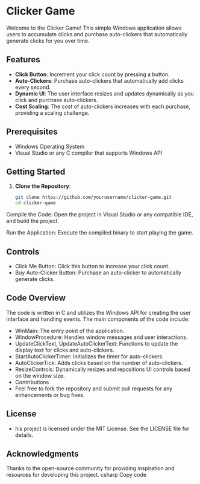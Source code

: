 # Clicker Game

Welcome to the Clicker Game! This simple Windows application allows users to accumulate clicks and purchase auto-clickers that automatically generate clicks for you over time.

## Features

- **Click Button**: Increment your click count by pressing a button.
- **Auto-Clickers**: Purchase auto-clickers that automatically add clicks every second.
- **Dynamic UI**: The user interface resizes and updates dynamically as you click and purchase auto-clickers.
- **Cost Scaling**: The cost of auto-clickers increases with each purchase, providing a scaling challenge.

## Prerequisites

- Windows Operating System
- Visual Studio or any C compiler that supports Windows API

## Getting Started

1. **Clone the Repository**:
   ```bash
   git clone https://github.com/yourusername/clicker-game.git
   cd clicker-game
Compile the Code: Open the project in Visual Studio or any compatible IDE, and build the project.

Run the Application: Execute the compiled binary to start playing the game.

## Controls
- Click Me Button: Click this button to increase your click count.
- Buy Auto-Clicker Button: Purchase an auto-clicker to automatically generate clicks.
## Code Overview
The code is written in C and utilizes the Windows API for creating the user interface and handling events. The main components of the code include:

- WinMain: The entry point of the application.
- WindowProcedure: Handles window messages and user interactions.
- UpdateClickText, UpdateAutoClickerText: Functions to update the display text for clicks and auto-clickers.
- StartAutoClickerTimer: Initializes the timer for auto-clickers.
- AutoClickerTick: Adds clicks based on the number of auto-clickers.
- ResizeControls: Dynamically resizes and repositions UI controls based on the window size.
- Contributions
- Feel free to fork the repository and submit pull requests for any enhancements or bug fixes.

## License
- his project is licensed under the MIT License. See the LICENSE file for details.

## Acknowledgments
Thanks to the open-source community for providing inspiration and resources for developing this project.
csharp
Copy code

